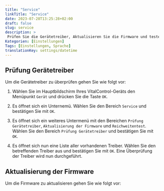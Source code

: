 ```yaml
---
title: "Service"
linkTitle: "Service"
date: 2023-07-28T13:25:28+02:00
draft: false
slug: service
description: >
 Prüfen Sie die Gerätetreiber, Aktualisieren Sie die Firmware und testen Sie die Reichweite des Transonderscanners
Kategorien: [Einstellungen]
Tags: [Einstellungen, Sprache]
translationKey: settings/datetime
---
```

## Prüfung Gerätetreiber

Um die Gerätetreiber zu überprüfen gehen Sie wie folgt vor:

1. Wählen Sie im Hauptbildschirm Ihres VitalControl-Geräts den Menüpunkt `Gerät` und drücken Sie die Taste `OK`.

2. Es öffnet sich ein Unternemü. Wählen Sie den Bereich `Service` und bestätigen Sie mit `OK`. 

3. Es öffnet sich ein weiteres Untermenü mit den Bereichen `Prüfung Gerätetreiber`, `Aktualisierung der Firmware` und `Reichweitentest`. Wählen Sie den Bereich `Prüfung Gerätetreiber` und bestätigen Sie mit `OK`.

4. Es öffnet sich nun eine Liste aller vorhandenen Treiber. Wählen Sie den betreffenden Treiber aus und bestätigen Sie mit `OK`. Eine Überprüfung der Treiber wird nun durchgeführt.

## Aktualisierung der Firmware

Um die Firmware zu aktualisieren gehen Sie wie folgt vor:

